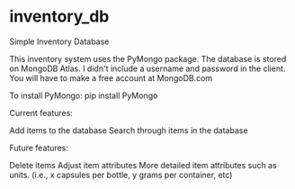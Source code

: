 # inventory_db
Simple Inventory Database

This inventory system uses the PyMongo package. The database is stored on MongoDB Atlas.
I didn't include a username and password in the client. You will have to make a free account at MongoDB.com

To install PyMongo: pip install PyMongo

Current features:

Add items to the database
Search through items in the database

Future features:

Delete items
Adjust item attributes
More detailed item attributes such as units. (i.e., x capsules per bottle, y grams per container, etc)
